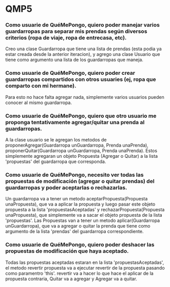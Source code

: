 # QMP5
### Como usuarie de QuéMePongo, quiero poder manejar varios guardarropas para separar mis prendas según diversos criterios (ropa de viaje, ropa de entrecasa, etc). 
Creo una clase Guardarropa que tiene una lista de prendas (esta podia ya estar creada desde la anterior iteracion), y agrego una clase Usuario que tiene como argumento una lista de los guardarropas que maneja.

### Como usuarie de QuéMePongo, quiero poder crear guardarropas compartidos con otros usuaries (ej, ropa que comparto con mi hermane). 
Para esto no hace falta agregar nada, simplemente varios usuarios pueden conocer al mismo guardarropa.

### Como usuarie de QuéMePongo, quiero que otro usuario me proponga tentativamente agregar/quitar una prenda al guardarropas.
A la clase usuario se le agregan los metodos de proponerAgregar(Guardarropa unGuardarropa, Prenda unaPrenda), 
proponerQuitar(Guardarropa unGuardarropa, Prenda unaPrenda). Estos simplemente agregaran un objeto Propuesta (Agregar o Quitar) a la lista 'propuestas' del guardarropa que corresponda.

### Como usuarie de QuéMePongo, necesito ver todas las propuestas de modificación (agregar o quitar prendas) del guardarropas y poder aceptarlas o rechazarlas.
Un guardarropa va a tener un metodo aceptarPropuesta(Propuesta unaPropuesta), que va a aplicar la propuesta y luego pasar este objeto propuesta a la lista 'propuestasAceptadas' y rechazarPropuesta(Propuesta unaPropuesta), que simplemente va a sacar el objeto propuesta de la lista 'propuestas'.
Las Propuestas van a tener un metodo aplicar(Guardarropa unGuardarropa), que va a agregar o quitar la prenda que tiene como argumento de la lista 'prendas' del guardarropa correspondiente.

### Como usuarie de QuéMePongo, quiero poder deshacer las propuestas de modificación que haya aceptado.
Todas las propuestas aceptadas estaran en la lista 'propuestasAceptadas', el metodo revertir propuesta va a ejecutar revertir de la propuesta pasando como paramentro 'this'. revertir va a hacer lo que hace el aplicar de la propuesta contraria, Quitar va a agregar y Agregar va a quitar.
